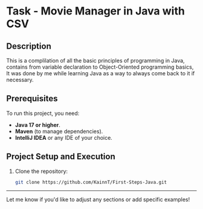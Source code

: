 # Task - Movie Manager in Java with CSV

## Description

This is a complilation of all the basic principles of programming in Java, contains from variable declaration to Object-Oriented programming basics, It was done by me while learning Java as a way to always come back to it if necessary.

## Prerequisites

To run this project, you need:

- **Java 17 or higher**.
- **Maven** (to manage dependencies).
- **IntelliJ IDEA** or any IDE of your choice.

## Project Setup and Execution

1. Clone the repository:
   ```bash
   git clone https://github.com/KainnT/First-Steps-Java.git
   ```
---

Let me know if you'd like to adjust any sections or add specific examples!
